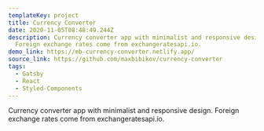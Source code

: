 ```yaml
---
templateKey: project
title: Currency Converter
date: 2020-11-05T08:48:49.244Z
description: Currency converter app with minimalist and responsive design.
  Foreign exchange rates come from exchangeratesapi.io.
demo_link: https://mb-currency-converter.netlify.app/
source_link: https://github.com/maxbibikov/currency-converter
tags:
  - Gatsby
  - React
  - Styled-Components
---
```

Currency converter app with minimalist and responsive design. Foreign exchange rates come from exchangeratesapi.io.